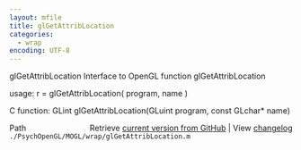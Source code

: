 ```yaml
---
layout: mfile
title: glGetAttribLocation
categories:
  - wrap
encoding: UTF-8
---
```


glGetAttribLocation  Interface to OpenGL function glGetAttribLocation  

usage:  r = glGetAttribLocation( program, name )  

C function:  GLint glGetAttribLocation(GLuint program, const GLchar\* name)  


<div class="code_header" style="text-align:right;">
  <span style="float:left;">Path&nbsp;&nbsp;</span> <span class="counter">Retrieve <a href=
  "https://raw.github.com/Psychtoolbox-3/Psychtoolbox-3/beta/./PsychOpenGL/MOGL/wrap/glGetAttribLocation.m">current version from GitHub</a> | View <a href=
  "https://github.com/Psychtoolbox-3/Psychtoolbox-3/commits/beta/./PsychOpenGL/MOGL/wrap/glGetAttribLocation.m">changelog</a></span>
</div>
<div class="code">
  <code>./PsychOpenGL/MOGL/wrap/glGetAttribLocation.m</code>
</div>
